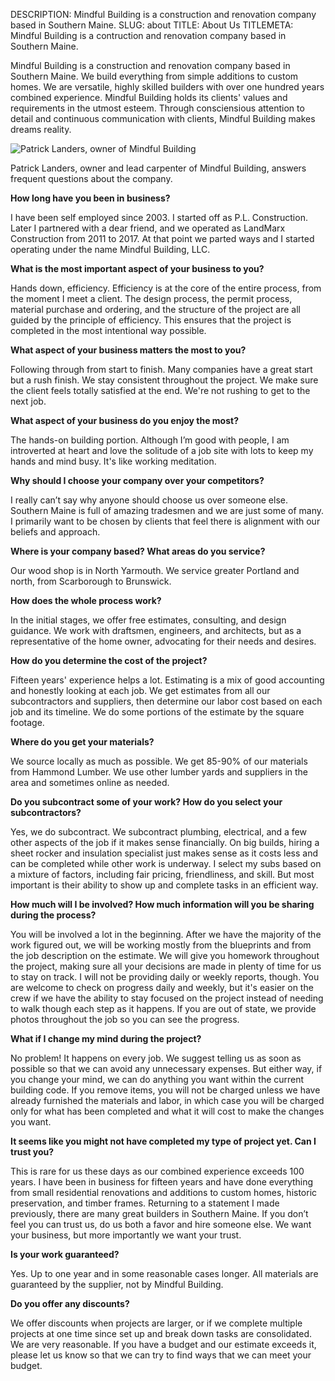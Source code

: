DESCRIPTION: Mindful Building is a construction and renovation company based in Southern Maine. 
SLUG: about 
TITLE: About Us
TITLEMETA: Mindful Building is a contruction and renovation company based in Southern Maine.

Mindful Building is a construction and renovation company based in Southern Maine. We build everything from simple additions to custom homes. We are versatile, highly skilled builders with over one hundred years combined experience. Mindful Building holds its clients' values and requirements in the utmost esteem. Through consciensious attention to detail and continuous communication with clients, Mindful Building makes dreams reality.

<img alt="Patrick Landers, owner of Mindful Building" class="about__headshot" src="/images/patrick.jpg">

Patrick Landers, owner and lead carpenter of Mindful Building, answers frequent questions about the company.

__How long have you been in business?__

I have been self employed since 2003. I started off as P.L. Construction. Later I partnered with a dear friend, and we operated as LandMarx Construction from 2011 to 2017. At that point we parted ways and I started operating under the name Mindful Building, LLC.

__What is the most important aspect of your business to you?__

Hands down, efficiency. Efficiency is at the core of the entire process, from the moment I meet a client. The design process, the permit process, material purchase and ordering, and the structure of the project are all guided by the principle of efficiency. This ensures that the project is completed in the most intentional way possible.  

__What aspect of your business matters the most to you?__

Following through from start to finish. Many companies have a great start but a rush finish. We stay consistent throughout the project. We make sure the client feels totally satisfied at the end. We're not rushing to get to the next job.

__What aspect of your business do you enjoy the most?__

The hands-on building portion. Although I’m good with people, I am introverted at heart and love the solitude of a job site with lots to keep my hands and mind busy. It's like working meditation.

__Why should I choose your company over your competitors?__

I really can’t say why anyone should choose us over someone else. Southern Maine is full of amazing tradesmen and we are just some of many. I primarily want to be chosen by clients that feel there is alignment with our beliefs and approach.

__Where is your company based? What areas do you service?__

Our wood shop is in North Yarmouth. We service greater Portland and north, from Scarborough to Brunswick.

__How does the whole process work?__

In the initial stages, we offer free estimates, consulting, and design guidance. We work with draftsmen, engineers, and architects, but as a representative of the home owner, advocating for their needs and desires.

__How do you determine the cost of the project?__

Fifteen years' experience helps a lot. Estimating is a mix of good accounting and honestly looking at each job. We get estimates from all our subcontractors and suppliers, then determine our labor cost based on each job and its timeline. We do some portions of the estimate by the square footage.

__Where do you get your materials?__

We source locally as much as possible. We get 85-90% of our materials from Hammond Lumber. We use other lumber yards and suppliers in the area and sometimes online as needed.

__Do you subcontract some of your work? How do you select your subcontractors?__

Yes, we do subcontract. We subcontract plumbing, electrical, and a few other aspects of the job if it makes sense financially. On big builds, hiring a sheet rocker and insulation specialist just makes sense as it costs less and can be completed while other work is underway. I select my subs based on a mixture of factors, including fair pricing, friendliness, and skill. But most important is their ability to show up and complete tasks in an efficient way.

__How much will I be involved? How much information will you be sharing during the process?__

You will be involved a lot in the beginning. After we have the majority of the work figured out, we will be working mostly from the blueprints and from the job description on the estimate. We will give you homework throughout the project, making sure all your decisions are made in plenty of time for us to stay on track. I will not be providing daily or weekly reports, though. You are welcome to check on progress daily and weekly, but it's easier on the crew if we have the ability to stay focused on the project instead of needing to walk though each step as it happens. If you are out of state, we provide photos throughout the job so you can see the progress.

__What if I change my mind during the project?__

No problem! It happens on every job. We suggest telling us as soon as possible so that we can avoid any unnecessary expenses. But either way, if you change your mind, we can do anything you want within the current building code. If you remove items, you will not be charged unless we have already furnished the materials and labor, in which case you will be charged only for what has been completed and what it will cost to make the changes you want.

__It seems like you might not have completed my type of project yet. Can I trust you?__

This is rare for us these days as our combined experience exceeds 100 years. I have been in business for fifteen years and have done everything from small residential renovations and additions to custom homes, historic preservation, and timber frames. Returning to a statement I made previously, there are many great builders in Southern Maine. If you don’t feel you can trust us, do us both a favor and hire someone else. We want your business, but more importantly we want your trust.

__Is your work guaranteed?__

Yes. Up to one year and in some reasonable cases longer. All materials are guaranteed by the supplier, not by Mindful Building.

__Do you offer any discounts?__

We offer discounts when projects are larger, or if we complete multiple projects at one time since set up and break down tasks are consolidated. We are very reasonable. If you have a budget and our estimate exceeds it, please let us know so that we can try to find ways that we can meet your budget.
